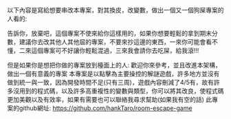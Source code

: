 以下內容是寫給想要串改本專案，對其換皮，改變數，做出一個又一個狗屎專案的人看的:

告訴你，放棄吧，這個專案不使來給你這樣用的，如果你想要輕鬆的拿到期末分數，建議你去改其他人其他屆的專案，不要來抄這邊的東西，一來你可能會看不懂，二來這個專案可不好讓你輕鬆混過，三來我會請你去吃屎，給我滾!!!


但是如果你是想把你做的專案放到檯面上的人:
歡迎你來參考，並且改進本架構，做出一個有意義的專案
本專案是以點擊為主要操控的解謎遊戲，許多地方並沒有做到統一與一致，因為開發時間不足(只有三周)，遊戲內容刪減了4/5有，故有許多沒用到的程式碼，以及許多高重複性的變數與類型，你可以將其改良，使程式碼更加美觀以及有效率，如果有需要也可以聯絡我尋求幫助(如果我有空的話)
此專案的github網址: https://github.com/hankTaro/room-escape-game
